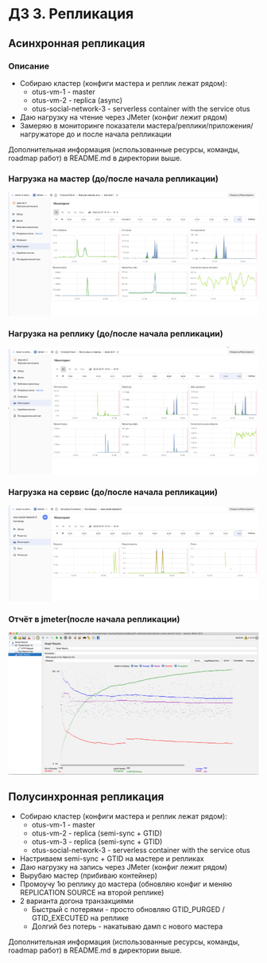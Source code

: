# ДЗ 3. Репликация

## Асинхронная репликация

### Описание

- Собираю кластер (конфиги мастера и реплик лежат рядом):
  - otus-vm-1 - master
  - otus-vm-2 - replica (async)
  - otus-social-network-3 - serverless container with the service otus
- Даю нагрузку на чтение через JMeter (конфиг лежит рядом)
- Замеряю в мониторинге показатели мастера/реплики/приложения/нагружаторе до и после начала репликации

Дополнительная информация (использованные ресурсы, команды, roadmap работ) в README.md в директории выше.

### Нагрузка на мастер (до/после начала репликации)

![](./master-before-after-async.png)

### Нагрузка на реплику (до/после начала репликации)

![](./slave-before-after-async.png)

### Нагрузка на сервис (до/после начала репликации)

![](./service-async.png)

### Отчёт в jmeter(после начала репликации)

![](./jmeter-async.png)

## Полусинхронная репликация

- Собираю кластер (конфиги мастера и реплик лежат рядом):
  - otus-vm-1 - master
  - otus-vm-2 - replica (semi-sync + GTID)
  - otus-vm-3 - replica (semi-sync + GTID)
  - otus-social-network-3 - serverless container with the service otus
- Настриваем semi-sync + GTID на мастере и репликах
- Даю нагрузку на запись через JMeter (конфиг лежит рядом)
- Вырубаю мастер (прибиваю контейнер)
- Промоучу 1ю реплику до мастера (обновляю конфиг и меняю REPLICATION SOURCE на второй реплике)
- 2 варианта догона транзакциями
  - Быстрый с потерями - просто обновляю GTID_PURGED / GTID_EXECUTED на реплике
  - Долгий без потерь - накатываю дамп с нового мастера

Дополнительная информация (использованные ресурсы, команды, roadmap работ) в README.md в директории выше.
